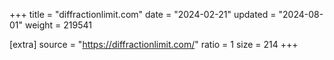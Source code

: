 +++
title = "diffractionlimit.com"
date = "2024-02-21"
updated = "2024-08-01"
weight = 219541

[extra]
source = "https://diffractionlimit.com/"
ratio = 1
size = 214
+++
